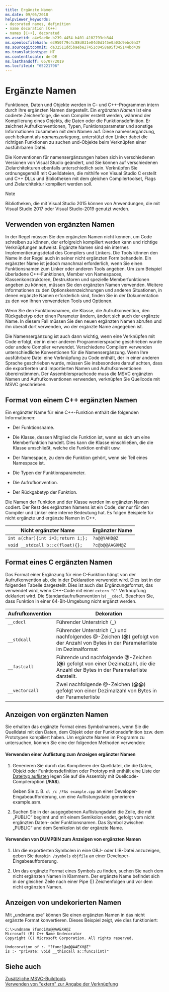 ```yaml
---
title: Ergänzte Namen
ms.date: 09/05/2018
helpviewer_keywords:
- decorated names, definition
- name decoration [C++]
- names [C++], decorated
ms.assetid: a4e9ae8e-b239-4454-b401-4102793cb344
ms.openlocfilehash: e3950f79c4c88d031e04d0d145e0a03c9ebc0a37
ms.sourcegitcommit: da32511dd5baebe27451c0458a95f345144bd439
ms.translationtype: HT
ms.contentlocale: de-DE
ms.lasthandoff: 05/07/2019
ms.locfileid: "65221796"
---
```

# <a name="decorated-names"></a>Ergänzte Namen

Funktionen, Daten und Objekte werden in C- und C++-Programmen intern durch ihre ergänzten Namen dargestellt. Ein *ergänzten Namen* ist eine codierte Zeichenfolge, die vom Compiler erstellt werden, während der Kompilierung eines Objekts, die Daten oder die Funktionsdefinition. Er zeichnet Aufrufkonventionen, Typen, Funktionsparameter und sonstige Informationen zusammen mit dem Namen auf. Diese namensergänzung, auch bekannt als *namenszerlegung*, unterstützt den Linker dabei die richtigen Funktionen zu suchen und-Objekte beim Verknüpfen einer ausführbaren Datei.

Die Konventionen für namensergänzungen haben sich in verschiedenen Versionen von Visual Studio geändert, und Sie können auf verschiedenen Zielarchitekturen ebenfalls unterschiedlich sein. Verknüpfen Sie ordnungsgemäß mit Quelldateien, die mithilfe von Visual Studio C erstellt und C++ DLLs und Bibliotheken mit dem gleichen Compilertoolset, Flags und Zielarchitektur kompiliert werden soll. 

> [!NOTE]
> Bibliotheken, die mit Visual Studio 2015 können von Anwendungen, die mit Visual Studio 2017 oder Visual Studio-2019 genutzt werden.

##  <a name="Using"></a> Verwenden von ergänzten Namen

In der Regel müssen Sie den ergänzten Namen nicht kennen, um Code schreiben zu können, der erfolgreich kompiliert werden kann und richtige Verknüpfungen aufweist. Ergänzte Namen sind ein internes Implementierungsdetail des Compilers und Linkers. Die Tools können den Name in der Regel auch in seiner nicht ergänzten Form behandeln. Ein ergänzter Name ist jedoch manchmal erforderlich, wenn Sie einen Funktionsnamen zum Linker oder anderen Tools angeben. Um zum Beispiel überladene C++-Funktionen, Member von Namespaces, Klassenkonstruktoren, Destruktoren und spezielle Memberfunktionen angeben zu können, müssen Sie den ergänzten Namen verwenden. Weitere Informationen zu den Optionskennzeichnungen und anderen Situationen, in denen ergänzte Namen erforderlich sind, finden Sie in der Dokumentation zu den von Ihnen verwendeten Tools und Optionen.

Wenn Sie den Funktionsnamen, die Klasse, die Aufrufkonvention, den Rückgabetyp oder einen Parameter ändern, ändert sich auch der ergänzte Name. In diesem Fall müssen Sie den neuen ergänzten Namen abrufen und ihn überall dort verwenden, wo der ergänzte Name angegeben ist.

Die Namensergänzung ist auch dann wichtig, wenn eine Verknüpfen mit Code erfolgt, der in einer anderen Programmiersprache geschrieben wurde oder andere Compiler verwendet. Verschiedene Compilern verwenden unterschiedliche Konventionen für die Namensergänzung. Wenn Ihre ausführbare Datei eine Verknüpfung zu Code enthält, der in einer anderen Sprache geschrieben wurde, müssen Sie insbesondere darauf achten, dass die exportierten und importierten Namen und Aufrufkonventionen übereinstimmen. Der Assemblersprachcode muss die MSVC ergänzten Namen und Aufrufkonventionen verwenden, verknüpfen Sie Quellcode mit MSVC geschrieben.

##  <a name="Format"></a> Format von einem C++ ergänzten Namen

Ein ergänzter Name für eine C++-Funktion enthält die folgenden Informationen:

- Der Funktionsname.

- Die Klasse, dessen Mitglied die Funktion ist, wenn es sich um eine Memberfunktion handelt. Dies kann die Klasse einschließen, die die Klasse umschließt, welche die Funktion enthält usw.

- Der Namespace, zu dem die Funktion gehört, wenn sie Teil eines Namespace ist.

- Die Typen der Funktionsparameter.

- Die Aufrufkonvention.

- Der Rückgabetyp der Funktion.

Die Namen der Funktion und der Klasse werden im ergänzten Namen codiert. Der Rest des ergänzten Namens ist ein Code, der nur für den Compiler und Linker eine interne Bedeutung hat. Es folgen Beispiele für nicht ergänzte und ergänzte Namen in C++.

|Nicht ergänzter Name|Ergänzter Name|
|----------------------|--------------------|
|`int a(char){int i=3;return i;};`|`?a@@YAHD@Z`|
|`void __stdcall b::c(float){};`|`?c@b@@AAGXM@Z`|

##  <a name="FormatC"></a> Format eines C ergänzten Namen

Das Format einer Ergänzung für eine C-Funktion hängt von der Aufrufkonvention ab, die in der Deklaration verwendet wird. Dies isst in der folgenden Tabelle dargestellt. Dies ist auch das Ergänzungsformat, das verwendet wird, wenn C++-Code mit einer `extern "C"` Verknüpfung deklariert wird. Die Standardaufrufkonvention ist `__cdecl`. Beachten Sie, dass Funktion in einer 64-Bit-Umgebung nicht ergänzt werden.

|Aufrufkonvention|Dekoration|
|------------------------|----------------|
|`__cdecl`|Führender Unterstrich (**_**)|
|`__stdcall`|Führender Unterstrich (**_**) und nachfolgendes @-Zeichen (**\@**) gefolgt von der Anzahl von Bytes in der Parameterliste im Dezimalformat|
|`__fastcall`|Führende und nachfolgende @-Zeichen (**\@**) gefolgt von einer Dezimalzahl, die die Anzahl der Bytes in der Parameterliste darstellt.|
|`__vectorcall`|Zwei nachfolgende @-Zeichen (**\@\@**) gefolgt von einer Dezimalzahl von Bytes in der Parameterliste|

##  <a name="Viewing"></a> Anzeigen von ergänzten Namen

Sie erhalten das ergänzte Format eines Symbolnamens, wenn Sie die Quelldatei mit den Daten, dem Objekt oder der Funktionsdefinition bzw. dem Prototypen kompiliert haben. Um ergänzte Namen im Programm zu untersuchen, können Sie eine der folgenden Methoden verwenden:

#### <a name="to-use-a-listing-to-view-decorated-names"></a>Verwenden einer Auflistung zum Anzeigen ergänzter Namen

1. Generieren Sie durch das Kompilieren der Quelldatei, die die Daten, Objekt oder Funktionsdefinition oder Prototyp mit enthält eine Liste der [Dateityp auflisten](fa-fa-listing-file.md) legen Sie auf die Assembly mit Quellcode-Compileroption (**/FAS**).

   Geben Sie z. B. `cl /c /FAs example.cpp` an einer Developer-Eingabeaufforderung, um eine Auflistungsdatei generieren example.asm.

2. Suchen Sie in der ausgegebenen Auflistungsdatei die Zeile, die mit „PUBLIC“ beginnt und mit einem Semikolon endet, gefolgt vom nicht ergänzten Daten- oder Funktionsnamen. Das Symbol zwischen „PUBLIC“ und dem Semikolon ist der ergänzte Name.

#### <a name="to-use-dumpbin-to-view-decorated-names"></a>Verwenden von DUMPBIN zum Anzeigen von ergänzten Namen

1. Um die exportierten Symbolen in eine OBJ- oder LIB-Datei anzuzeigen, geben Sie `dumpbin /symbols` `objfile` an einer Developer-Eingabeaufforderung.

2. Um das ergänzte Format eines Symbols zu finden, suchen Sie nach dem nicht ergänzten Namen in Klammern. Der ergänzte Name befindet sich in der gleichen Zeile nach einer Pipe (&#124;) Zeichenfolgen und vor dem nicht ergänzten Namen.

##  <a name="Undecorated"></a> Anzeigen von undekorierten Namen

Mit „undname.exe“ können Sie einen ergänzten Namen in das nicht ergänzte Format konvertieren. Dieses Beispiel zeigt, wie dies funktioniert:

```
C:\>undname ?func1@a@@AAEXH@Z
Microsoft (R) C++ Name Undecorator
Copyright (C) Microsoft Corporation. All rights reserved.

Undecoration of :- "?func1@a@@AAEXH@Z"
is :- "private: void __thiscall a::func1(int)"
```

## <a name="see-also"></a>Siehe auch

[Zusätzliche MSVC-Buildtools](c-cpp-build-tools.md)<br/>
[Verwenden von "extern" zur Angabe der Verknüpfung](../../cpp/using-extern-to-specify-linkage.md)
